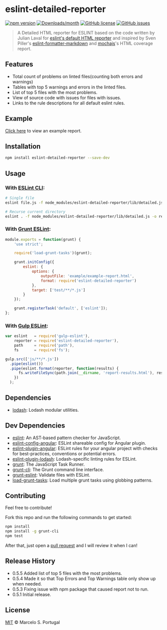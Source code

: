# eslint-detailed-reporter

[![npm version](https://img.shields.io/npm/v/eslint-detailed-reporter.svg)](https://www.npmjs.com/package/eslint-detailed-reporter)
[![Downloads/month](https://img.shields.io/npm/dm/eslint-detailed-reporter.svg)](https://www.npmjs.com/package/eslint-detailed-reporter)
[![GitHub license](https://img.shields.io/badge/license-MIT-blue.svg)](https://github.com/mportuga/eslint-detailed-reporter/blob/master/LICENSE)
[![GitHub issues](https://img.shields.io/github/issues/mportuga/eslint-detailed-reporter.svg?style=plastic)](https://github.com/mportuga/eslint-detailed-reporter/issues)

> A Detailed HTML reporter for ESLINT based on the code written by Julian Laval for [eslint's default HTML reporter](http://eslint.org/docs/user-guide/formatters/#html) and inspired by Sven Piller's [eslint-formatter-markdown](https://github.com/sven-piller/eslint-formatter-markdown) and [mochajs](https://mochajs.org/)'s HTML coverage report.

## Features

- Total count of problems on linted files(counting both errors and warnings)
- Tables with top 5 warnings and errors in the linted files.
- List of top 5 files with the most problems.
- View of source code with issues for files with issues.
- Links to the rule descriptions for all default eslint rules.

## Example

[Click here](http://htmlpreview.github.io/?https://github.com/mportuga/eslint-detailed-reporter/blob/master/example/example-report.html) to view an example report.

## Installation

```sh
npm install eslint-detailed-reporter --save-dev
```

## Usage

### With [ESLint CLI](http://eslint.org/docs/user-guide/command-line-interface):

```sh
# Single file
eslint file.js -f node_modules/eslint-detailed-reporter/lib/detailed.js -o report.html

# Recurse current directory
eslint . -f node_modules/eslint-detailed-reporter/lib/detailed.js -o report.html
```

### With [Grunt ESLint](https://www.npmjs.com/package/grunt-eslint):

```js
module.exports = function(grunt) {
	'use strict';

	require('load-grunt-tasks')(grunt);

	grunt.initConfig({
		eslint: {
			options: {
				outputFile: 'example/example-report.html',
				format: require('eslint-detailed-reporter')
			},
			target: ['test/**/*.js']
		}
	});

	grunt.registerTask('default', ['eslint']);
};
```

### With [Gulp ESLint](https://github.com/adametry/gulp-eslint):

```js
var eslint   = require('gulp-eslint'),
    reporter = require('eslint-detailed-reporter'),
    path     = require('path'),
    fs       = require('fs');

gulp.src(['js/**/*.js'])
  .pipe(eslint())
  .pipe(eslint.format(reporter, function(results) {
      fs.writeFileSync(path.join(__dirname, 'report-results.html'), results);
    })
  );
```

## Dependencies

- [lodash](https://github.com/lodash/lodash): Lodash modular utilities.

## Dev Dependencies

- [eslint](https://github.com/eslint/eslint): An AST-based pattern checker for JavaScript.
- [eslint-config-angular](https://github.com/dustinspecker/eslint-config-angular): ESLint shareable config for Angular plugin.
- [eslint-plugin-angular](https://github.com/Gillespie59/eslint-plugin-angular): ESLint rules for your angular project with checks for best-practices, conventions or potential errors.
- [eslint-plugin-lodash](https://github.com/eslint-plugins/eslint-plugin-lodash): Lodash-specific linting rules for ESLint.
- [grunt](http://gruntjs.com/): The JavaScript Task Runner.
- [grunt-cli](https://github.com/gruntjs/grunt-cli): The Grunt command line interface.
- [grunt-eslint](https://github.com/sindresorhus/grunt-eslint): Validate files with ESLint.
- [load-grunt-tasks](https://github.com/sindresorhus/load-grunt-tasks): Load multiple grunt tasks using globbing patterns.

## Contributing

Feel free to contribute!

Fork this repo and run the following commands to get started:

```sh
npm install
npm install -g grunt-cli
npm test
```

After that, just open a [pull request](https://github.com/mportuga/eslint-detailed-reporter/pulls) and I will review it when I can!

## Release History

- 0.5.5 Added list of top 5 files with the most problems.
- 0.5.4 Made it so that Top Errors and Top Warnings table only show up when needed.
- 0.5.3 Fixing issue with npm package that caused report not to run.
- 0.5.1 Initial release.

## License

[MIT](http://opensource.org/licenses/MIT) © Marcelo S. Portugal
